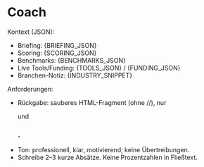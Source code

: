 # Coach
Kontext (JSON):
- Briefing: {BRIEFING_JSON}
- Scoring: {SCORING_JSON}
- Benchmarks: {BENCHMARKS_JSON}
- Live Tools/Funding: {TOOLS_JSON} / {FUNDING_JSON}
- Branchen-Notiz: {INDUSTRY_SNIPPET}

Anforderungen:
- Rückgabe: sauberes HTML-Fragment (ohne <html>/<head>/<body>), nur <p> und <h3>.
- Ton: professionell, klar, motivierend; keine Übertreibungen.
- Schreibe 2–3 kurze Absätze. Keine Prozentzahlen in Fließtext.
